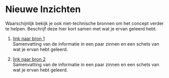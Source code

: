 Nieuwe Inzichten
================

Waarschijnlijk bekijk je ook niet-technische bronnen om het concept verder te helpen. Beschrijf deze hier kort 
samen met wat je ervan geleerd hebt.

1. [link naar bron 1](http://www.google.com)  
Samenvatting van de informatie in een paar zinnen en een schets van wat je ervan hebt geleerd.

1. [link naar bron 2](http://www.google.com)  
Samenvatting van de informatie in een paar zinnen en een schets van wat je ervan hebt geleerd.



